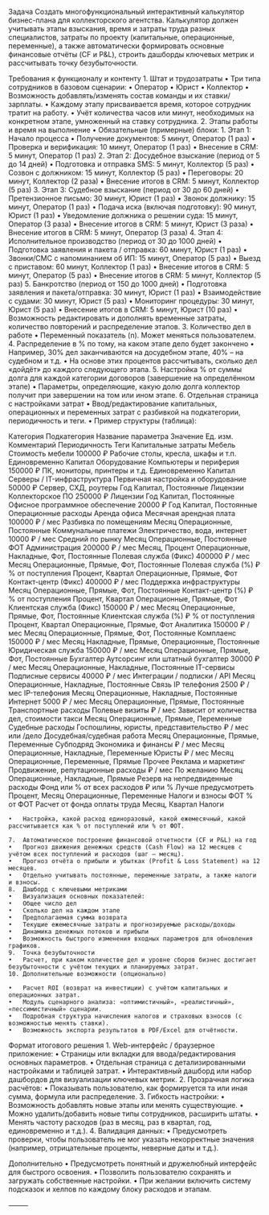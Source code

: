 Задача
Создать многофункциональный интерактивный калькулятор бизнес-плана для коллекторского агентства. Калькулятор должен учитывать этапы взыскания, время и затраты труда разных специалистов, затраты по проекту (капитальные, операционные, переменные), а также автоматически формировать основные финансовые отчёты (CF и P&L), строить дашборды ключевых метрик и рассчитывать точку безубыточности.

Требования к функционалу и контенту 1. Штат и трудозатраты
• Три типа сотрудников в базовом сценарии:
• Оператор
• Юрист
• Коллектор
• Возможность добавлять/изменять состав команды и их ставки/зарплаты.
• Каждому этапу присваивается время, которое сотрудник тратит на работу.
• Учёт количества часов или минут, необходимых на конкретном этапе, умноженный на ставку сотрудника. 2. Этапы работы и время на выполнение
• Обязательные (примерные) блоки: 1. Этап 1: Начало процесса
• Получение документов: 5 минут, Оператор (1 раз)
• Проверка и верификация: 10 минут, Оператор (1 раз)
• Внесение в CRM: 5 минут, Оператор (1 раз) 2. Этап 2: Досудебное взыскание (период от 5 до 14 дней)
• Подготовка и отправка SMS: 5 минут, Коллектор (5 раз)
• Созвон с должником: 15 минут, Коллектор (5 раз)
• Переговоры: 20 минут, Коллектор (2 раза)
• Внесение итогов в CRM: 5 минут, Коллектор (5 раз) 3. Этап 3: Судебное взыскание (период от 30 до 60 дней)
• Претензионное письмо: 30 минут, Юрист (1 раз)
• Звонок должнику: 15 минут, Оператор (1 раз)
• Подача иска (включая подготовку): 90 минут, Юрист (1 раз)
• Уведомление должника о решении суда: 15 минут, Оператор (3 раза)
• Внесение итогов в CRM: 5 минут, Юрист (3 раза)
• Внесение итогов в CRM: 5 минут, Оператор (3 раза) 4. Этап 4: Исполнительное производство (период от 30 до 1000 дней)
• Подготовка заявления и пакета / отправка: 60 минут, Юрист (1 раз)
• Звонки/СМС с напоминанием об ИП: 15 минут, Оператор (5 раз)
• Выезд с приставом: 60 минут, Коллектор (1 раз)
• Внесение итогов в CRM: 5 минут, Оператор (5 раз)
• Внесение итогов в CRM: 5 минут, Коллектор (5 раз) 5. Банкротство (период от 150 до 1000 дней)
• Подготовка заявления и пакета/отправка: 30 минут, Юрист (1 раз)
• Взаимодействие с судами: 30 минут, Юрист (5 раз)
• Мониторинг процедуры: 30 минут, Юрист (5 раз)
• Внесение итогов в CRM: 5 минут, Юрист (10 раз)
• Возможность редактировать и дополнять временные затраты, количество повторений и распределение этапов. 3. Количество дел в работе
• Переменный показатель (n). Может меняться пользователем. 4. Распределение в % по тому, на каком этапе дело будет закончено
• Например, 30% дел заканчиваются на досудебном этапе, 40% – на судебном и т.д.
• На основе этих процентов рассчитывать, сколько дел «дойдёт» до каждого следующего этапа. 5. Настройка % от суммы долга для каждой категории договоров (завершение на определённом этапе)
• Параметры, определяющие, какую долю долга коллектор получит при завершении на том или ином этапе. 6. Отдельная страница с настройками затрат
• Ввод/редактирование капитальных, операционных и переменных затрат с разбивкой на подкатегории, периодичность и теги.
• Пример структуры (таблица):

Категория Подкатегория Название параметра Значение Ед. изм. Комментарий Периодичность Теги
Капитальные затраты Мебель Стоимость мебели 100000 ₽ Рабочие столы, кресла, шкафы и т.п. Единовременно Капитал
Оборудование Компьютеры и периферия 150000 ₽ ПК, мониторы, принтеры и т.д. Единовременно Капитал
Серверы / IT-инфраструктура Первичная настройка и оборудование 50000 ₽ Сервер, СХД, роутеры Год Капитал, Постоянные
Лицензии Коллекторское ПО 250000 ₽ Лицензии Год Капитал, Постоянные
Офисное программное обеспечение 20000 ₽ Год Капитал, Постоянные
Операционные расходы Аренда офиса Месячная арендная плата 100000 ₽ / мес Разбивка по помещениям Месяц Операционные, Постоянные
Коммунальные платежи Электричество, вода, интернет 10000 ₽ / мес Средний по рынку Месяц Операционные, Постоянные
ФОТ Администрация 200000 ₽ / мес Месяц, Процент Операционные, Накладные, Фот, Постоянные
Полевая служба (Фикс) 400000 ₽ / мес Месяц Операционные, Прямые, Фот, Постоянные
Полевая служба (%) ₽ % от поступления Процент, Квартал Операционные, Прямые, Фот
Контакт-центр (Фикс) 400000 ₽ / мес Поддержка инфраструктуры Месяц Операционные, Прямые, Фот, Постоянные
Контакт-центр (%) ₽ % от поступления Процент, Квартал Операционные, Прямые, Фот
Клиентская служба (Фикс) 150000 ₽ / мес Месяц Операционные, Прямые, Фот, Постоянные
Клиентская служба (%) ₽ % от поступления Процент, Квартал Операционные, Прямые, Фот
Аналитика 150000 ₽ / мес Месяц Операционные, Прямые, Фот, Постоянные
Комплаенс 150000 ₽ / мес Месяц Накладные, Прямые, Операционные, Постоянные
Юридическая служба 150000 ₽ / мес Месяц Операционные, Прямые, Фот, Постоянные
Бухгалтер Аутсорсинг или штатный бухгалтер 30000 ₽ / мес Месяц Операционные, Накладные, Постоянные
IT-сервисы Подписные сервисы 40000 ₽ / мес Интеграции / подписки / API Месяц Операционные, Накладные, Постоянные
Связь IP телефония 2500 ₽ / мес IP-телефония Месяц Операционные, Накладные, Постоянные
Интернет 5000 ₽ / мес Месяц Операционные, Прямые, Постоянные
Транспортные расходы Полевые визиты ₽ / мес Зависит от количества дел, стоимости такси Месяц Операционные, Прямые, Переменные
Судебные расходы Госпошлины, юристы, представительство ₽ / мес или /дело Досудебная/судебная работа Месяц Операционные, Прямые, Переменные
Субподряд Экономика и финансы ₽ / мес Месяц Операционные, Накладные, Переменные
Юристы ₽ / мес Месяц Операционные, Переменные, Прямые
Прочее Реклама и маркетинг Продвижение, репутационные расходы ₽ / мес По желанию Месяц Операционные, Накладные, Прямые
Резерв на непредвиденные расходы Фонд или % от всех расходов ₽ или % Лучше предусмотреть Процент, Месяц Операционные, Переменные
Налоги и взносы ФОТ % от ФОТ Расчет от фонда оплаты труда Месяц, Квартал Налоги

    •	Настройка, какой расход единоразовый, какой ежемесячный, какой рассчитывается как % от поступлений или % от ФОТ.

    7.	Автоматическое построение финансовой отчетности (CF и P&L) на год
    •	Прогноз движения денежных средств (Cash Flow) на 12 месяцев с учётом всех поступлений и расходов (шаг – месяц).
    •	Прогноз отчёта о прибыли и убытках (Profit & Loss Statement) на 12 месяцев.
    •	Отдельно учитывать постоянные, переменные затраты, а также налоги и взносы.
    8.	Дашборд с ключевыми метриками
    •	Визуализация основных показателей:
    •	Общее число дел
    •	Сколько дел на каждом этапе
    •	Предполагаемая сумма возврата
    •	Текущие ежемесячные затраты и прогнозируемые расходы/доходы
    •	Динамика денежных потоков и прибыли
    •	Возможность быстрого изменения входных параметров для обновления графиков.
    9.	Точка безубыточности
    •	Расчет, при каком количестве дел и уровне сборов бизнес достигает безубыточности с учётом текущих и планируемых затрат.
    10.	Дополнительные возможности (опционально)

    •	Расчет ROI (возврат на инвестиции) с учётом капитальных и операционных затрат.
    •	Модуль сценарного анализа: «оптимистичный», «реалистичный», «пессимистичный» сценарии.
    •	Подробная структура начисления налогов и страховых взносов (с возможностью менять ставки).
    •	Возможность экспорта результатов в PDF/Excel для отчётности.

Формат итогового решения 1. Web-интерфейс / браузерное приложение:
• Страницы или вкладки для ввода/редактирования основных параметров.
• Отдельная страница с детализированными настройками и таблицей затрат.
• Интерактивный дашборд или набор дашбордов для визуализации ключевых метрик. 2. Прозрачная логика расчётов:
• Показывать пользователю, как формируется та или иная сумма, формула или распределение. 3. Гибкость настройки:
• Возможность добавлять новые этапы или менять существующие.
• Можно удалить/добавить новые типы сотрудников, расширить штаты.
• Менять частоту расходов (раз в месяц, раз в квартал, год, единовременно и т.д.). 4. Валидация данных:
• Предусмотреть проверки, чтобы пользователь не мог указать некорректные значения (например, отрицательные проценты, неверные даты и т.д.).

Дополнительно
• Предусмотреть понятный и дружелюбный интерфейс для быстрого освоения.
• Позволить пользователю сохранять и загружать собственные настройки.
• При желании включить систему подсказок и хелпов по каждому блоку расходов и этапам.

⸻
